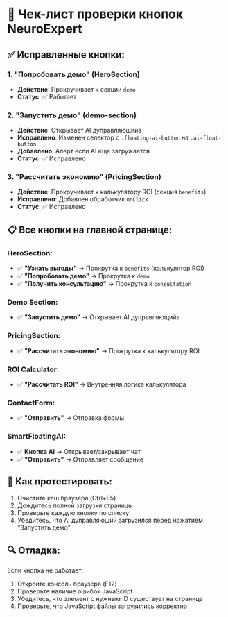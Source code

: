 # 🔘 Чек-лист проверки кнопок NeuroExpert

## ✅ Исправленные кнопки:

### 1. **"Попробовать демо"** (HeroSection)
- **Действие**: Прокручивает к секции `demo`
- **Статус**: ✅ Работает

### 2. **"Запустить демо"** (demo-section)
- **Действие**: Открывает AI дуправляющийа
- **Исправлено**: Изменен селектор с `.floating-ai-button` на `.ai-float-button`
- **Добавлено**: Алерт если AI еще загружается
- **Статус**: ✅ Исправлено

### 3. **"Рассчитать экономию"** (PricingSection)
- **Действие**: Прокручивает к калькулятору ROI (секция `benefits`)
- **Исправлено**: Добавлен обработчик `onClick`
- **Статус**: ✅ Исправлено

## 📋 Все кнопки на главной странице:

### HeroSection:
- ✅ **"Узнать выгоды"** → Прокрутка к `benefits` (калькулятор ROI)
- ✅ **"Попробовать демо"** → Прокрутка к `demo`
- ✅ **"Получить консультацию"** → Прокрутка к `consultation`

### Demo Section:
- ✅ **"Запустить демо"** → Открывает AI дуправляющийа

### PricingSection:
- ✅ **"Рассчитать экономию"** → Прокрутка к калькулятору ROI

### ROI Calculator:
- ✅ **"Рассчитать ROI"** → Внутренняя логика калькулятора

### ContactForm:
- ✅ **"Отправить"** → Отправка формы

### SmartFloatingAI:
- ✅ **Кнопка AI** → Открывает/закрывает чат
- ✅ **"Отправить"** → Отправляет сообщение

## 🧪 Как протестировать:

1. Очистите кеш браузера (Ctrl+F5)
2. Дождитесь полной загрузки страницы
3. Проверьте каждую кнопку по списку
4. Убедитесь, что AI дуправляющий загрузился перед нажатием "Запустить демо"

## 🔍 Отладка:

Если кнопка не работает:
1. Откройте консоль браузера (F12)
2. Проверьте наличие ошибок JavaScript
3. Убедитесь, что элемент с нужным ID существует на странице
4. Проверьте, что JavaScript файлы загрузились корректно